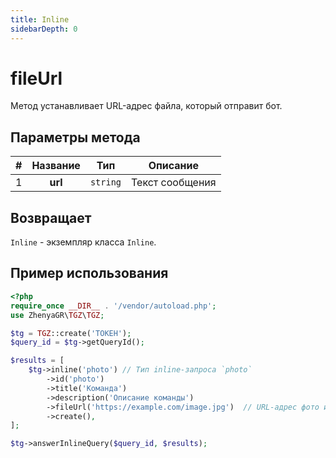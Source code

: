 ```yaml
---
title: Inline
sidebarDepth: 0
---
```


# fileUrl
Метод устанавливает URL-адрес файла, который отправит бот.

## Параметры метода
| # | Название |   Тип    |    Описание     |
|:-:|:--------:|:--------:|:---------------:|
| 1 | **url**  | `string` | Текст сообщения |

## Возвращает
`Inline` - экземпляр класса `Inline`.

## Пример использования
```php
<?php
require_once __DIR__ . '/vendor/autoload.php';
use ZhenyaGR\TGZ\TGZ;

$tg = TGZ::create('ТОКЕН');
$query_id = $tg->getQueryId();

$results = [
    $tg->inline('photo') // Тип inline-запроса `photo`
        ->id('photo')
        ->title('Команда')
        ->description('Описание команды')
        ->fileUrl('https://example.com/image.jpg')  // URL-адрес фото или прочего файла
        ->create(),
];

$tg->answerInlineQuery($query_id, $results);
```